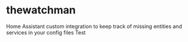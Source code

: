 # thewatchman
Home Assistant custom integration to keep track of missing entities and services in your config files
Test
